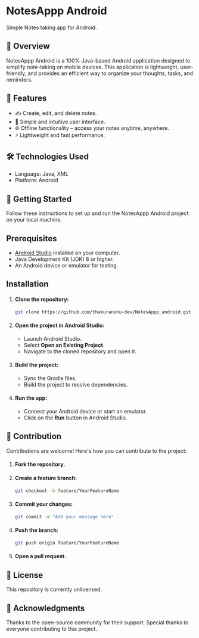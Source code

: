 # NotesAppp Android
Simple Notes taking app for Android.

## 📝 Overview
NotesAppp Android is a 100% Java-based Android application designed to simplify note-taking on mobile devices. This application is lightweight, user-friendly, and provides an efficient way to organize your thoughts, tasks, and reminders.

## 🚀 Features
- ✍️ Create, edit, and delete notes.
- 📱 Simple and intuitive user interface.
- 🌐 Offline functionality – access your notes anytime, anywhere.
- ⚡ Lightweight and fast performance.

## 🛠️ Technologies Used
- Language: Java, XML
- Platform: Android

## 📖 Getting Started
Follow these instructions to set up and run the NotesAppp Android project on your local machine.

## Prerequisites
- [Android Studio](https://developer.android.com/studio "Download Android Studio-Latest version") installed on your computer.
- Java Development Kit (JDK) 8 or higher.
- An Android device or emulator for testing.

## Installation
1. #### Clone the repository:
    ```bash
    git clone https://github.com/thakuranshu-dev/NotesAppp_android.git
    
2. #### Open the project in Android Studio:
    - Launch Android Studio.
    - Select **Open an Existing Project**.
    - Navigate to the cloned repository and open it.

3. #### Build the project:
    - Sync the Gradle files.
    - Build the project to resolve dependencies.

4. #### Run the app:
    - Connect your Android device or start an emulator.
    - Click on the **Run** button in Android Studio.

## 🤝 Contribution
Contributions are welcome! Here's how you can contribute to the project:
1. #### Fork the repository.
2. #### Create a feature branch:
    ```bash
    git checkout -b feature/YourFeatureName
3. #### Commit your changes:
    ```bash
    git commit -m "Add your message here"
4. #### Push the branch:
    ```bash
    git push origin feature/YourFeatureName
5. #### Open a pull request.

## 📜 License

This repository is currently unlicensed.

## 🙏 Acknowledgments
Thanks to the open-source community for their support.
Special thanks to everyone contributing to this project.
